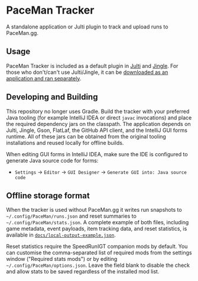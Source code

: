 # PaceMan Tracker

A standalone application or Julti plugin to track and upload runs to PaceMan.gg.

## Usage

PaceMan Tracker is included as a default plugin in [Julti](https://github.com/DuncanRuns/Julti/releases) and [Jingle](https://github.com/DuncanRuns/Jingle/releases).
For those who don't/can't use Julti/Jingle, it can be [downloaded as an application and ran separately](https://github.com/PaceMan-MCSR/PaceMan-Tracker/releases/latest).

## Developing and Building

This repository no longer uses Gradle. Build the tracker with your preferred Java tooling (for example IntelliJ IDEA or direct `javac` invocations) and place the required dependency jars on the classpath. The application depends on Julti, Jingle, Gson, FlatLaf, the GitHub API client, and the IntelliJ GUI forms runtime. All of these jars can be obtained from the original tooling installations and reused locally for offline builds.

When editing GUI forms in IntelliJ IDEA, make sure the IDE is configured to generate Java source code for forms:
- `Settings` -> `Editor` -> `GUI Designer` -> `Generate GUI into: Java source code`

## Offline storage format

When the tracker is used without PaceMan.gg it writes run snapshots to `~/.config/PaceMan/runs.json` and reset summaries to `~/.config/PaceMan/stats.json`. A complete example of both files, including game metadata, event payloads, item tracking data, and reset statistics, is available in [`docs/local-output-example.json`](docs/local-output-example.json).

Reset statistics require the SpeedRunIGT companion mods by default. You can customise the comma-separated list of required mods from the settings window ("Required stats mods") or by editing `~/.config/PaceMan/options.json`. Leave the field blank to disable the check and allow stats to be saved regardless of the installed mod list.
